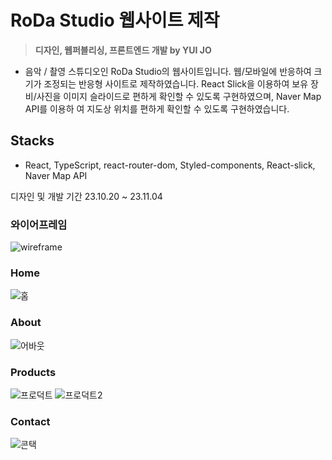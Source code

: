 # RoDa Studio 웹사이트 제작

> **디자인, 웹퍼블리싱, 프론트엔드 개발 by YUI JO**

- 음악 / 촬영 스튜디오인 RoDa Studio의 웹사이트입니다. 웹/모바일에 반응하여 크기가
조정되는 반응형 사이트로 제작하였습니다. React Slick을 이용하여 보유 장비/사진을
이미지 슬라이드로 편하게 확인할 수 있도록 구현하였으며, Naver Map API를 이용하
여 지도상 위치를 편하게 확인할 수 있도록 구현하였습니다.

## Stacks

- React, TypeScript, react-router-dom, Styled-components, React-slick, Naver Map API

디자인 및 개발 기간 23.10.20 ~ 23.11.04


### 와이어프레임
![wireframe](https://github.com/yui62yui/roda/assets/133616906/082d4cb8-c145-4480-824a-b7090371fd41)

### Home
![홈](https://github.com/yui62yui/roda/assets/133616906/9ddd3167-65ea-4308-a9be-ee231e9bd427)

### About
![어바웃](https://github.com/yui62yui/roda/assets/133616906/395837ba-2452-4d9f-9e3c-4ea9c5fc7fe2)

### Products
![프로덕트](https://github.com/yui62yui/roda/assets/133616906/6160c66f-c372-40dd-be13-a8d42db502c0)
![프로덕트2](https://github.com/yui62yui/roda/assets/133616906/6fdab2dd-be50-499b-a6ae-39a2a7485596)

### Contact
![콘택](https://github.com/yui62yui/roda/assets/133616906/254108cb-892e-4268-be22-2af0b5708135)

